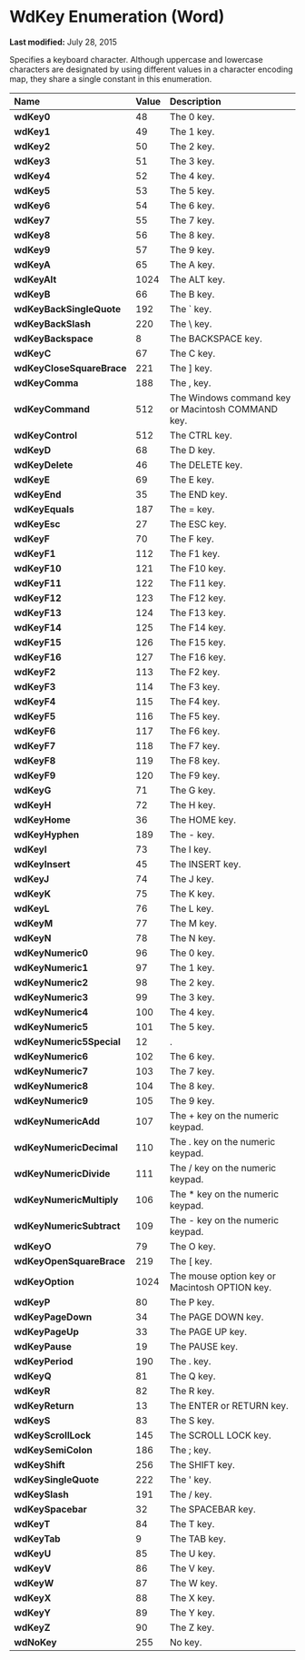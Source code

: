 
# WdKey Enumeration (Word)

 **Last modified:** July 28, 2015

Specifies a keyboard character. Although uppercase and lowercase characters are designated by using different values in a character encoding map, they share a single constant in this enumeration.


|**Name**|**Value**|**Description**|
|:-----|:-----|:-----|
| **wdKey0**|48|The 0 key.|
| **wdKey1**|49|The 1 key.|
| **wdKey2**|50|The 2 key.|
| **wdKey3**|51|The 3 key.|
| **wdKey4**|52|The 4 key.|
| **wdKey5**|53|The 5 key.|
| **wdKey6**|54|The 6 key.|
| **wdKey7**|55|The 7 key.|
| **wdKey8**|56|The 8 key.|
| **wdKey9**|57|The 9 key.|
| **wdKeyA**|65|The A key.|
| **wdKeyAlt**|1024|The ALT key.|
| **wdKeyB**|66|The B key.|
| **wdKeyBackSingleQuote**|192|The ` key.|
| **wdKeyBackSlash**|220|The \ key.|
| **wdKeyBackspace**|8|The BACKSPACE key.|
| **wdKeyC**|67|The C key.|
| **wdKeyCloseSquareBrace**|221|The ] key.|
| **wdKeyComma**|188|The , key.|
| **wdKeyCommand**|512|The Windows command key or Macintosh COMMAND key.|
| **wdKeyControl**|512|The CTRL key.|
| **wdKeyD**|68|The D key.|
| **wdKeyDelete**|46|The DELETE key.|
| **wdKeyE**|69|The E key.|
| **wdKeyEnd**|35|The END key.|
| **wdKeyEquals**|187|The = key.|
| **wdKeyEsc**|27|The ESC key.|
| **wdKeyF**|70|The F key.|
| **wdKeyF1**|112|The F1 key.|
| **wdKeyF10**|121|The F10 key.|
| **wdKeyF11**|122|The F11 key.|
| **wdKeyF12**|123|The F12 key.|
| **wdKeyF13**|124|The F13 key.|
| **wdKeyF14**|125|The F14 key.|
| **wdKeyF15**|126|The F15 key.|
| **wdKeyF16**|127|The F16 key.|
| **wdKeyF2**|113|The F2 key.|
| **wdKeyF3**|114|The F3 key.|
| **wdKeyF4**|115|The F4 key.|
| **wdKeyF5**|116|The F5 key.|
| **wdKeyF6**|117|The F6 key.|
| **wdKeyF7**|118|The F7 key.|
| **wdKeyF8**|119|The F8 key.|
| **wdKeyF9**|120|The F9 key.|
| **wdKeyG**|71|The G key.|
| **wdKeyH**|72|The H key.|
| **wdKeyHome**|36|The HOME key.|
| **wdKeyHyphen**|189|The - key.|
| **wdKeyI**|73|The I key.|
| **wdKeyInsert**|45|The INSERT key.|
| **wdKeyJ**|74|The J key.|
| **wdKeyK**|75|The K key.|
| **wdKeyL**|76|The L key.|
| **wdKeyM**|77|The M key.|
| **wdKeyN**|78|The N key.|
| **wdKeyNumeric0**|96|The 0 key.|
| **wdKeyNumeric1**|97|The 1 key.|
| **wdKeyNumeric2**|98|The 2 key.|
| **wdKeyNumeric3**|99|The 3 key.|
| **wdKeyNumeric4**|100|The 4 key.|
| **wdKeyNumeric5**|101|The 5 key.|
| **wdKeyNumeric5Special**|12|.|
| **wdKeyNumeric6**|102|The 6 key.|
| **wdKeyNumeric7**|103|The 7 key.|
| **wdKeyNumeric8**|104|The 8 key.|
| **wdKeyNumeric9**|105|The 9 key.|
| **wdKeyNumericAdd**|107|The + key on the numeric keypad.|
| **wdKeyNumericDecimal**|110|The . key on the numeric keypad.|
| **wdKeyNumericDivide**|111|The / key on the numeric keypad.|
| **wdKeyNumericMultiply**|106|The * key on the numeric keypad.|
| **wdKeyNumericSubtract**|109|The - key on the numeric keypad.|
| **wdKeyO**|79|The O key.|
| **wdKeyOpenSquareBrace**|219|The [ key.|
| **wdKeyOption**|1024|The mouse option key or Macintosh OPTION key.|
| **wdKeyP**|80|The P key.|
| **wdKeyPageDown**|34|The PAGE DOWN key.|
| **wdKeyPageUp**|33|The PAGE UP key.|
| **wdKeyPause**|19|The PAUSE key.|
| **wdKeyPeriod**|190|The . key.|
| **wdKeyQ**|81|The Q key.|
| **wdKeyR**|82|The R key.|
| **wdKeyReturn**|13|The ENTER or RETURN key.|
| **wdKeyS**|83|The S key.|
| **wdKeyScrollLock**|145|The SCROLL LOCK key.|
| **wdKeySemiColon**|186|The ; key.|
| **wdKeyShift**|256|The SHIFT key.|
| **wdKeySingleQuote**|222|The ' key.|
| **wdKeySlash**|191|The / key.|
| **wdKeySpacebar**|32|The SPACEBAR key.|
| **wdKeyT**|84|The T key.|
| **wdKeyTab**|9|The TAB key.|
| **wdKeyU**|85|The U key.|
| **wdKeyV**|86|The V key.|
| **wdKeyW**|87|The W key.|
| **wdKeyX**|88|The X key.|
| **wdKeyY**|89|The Y key.|
| **wdKeyZ**|90|The Z key.|
| **wdNoKey**|255|No key.|
